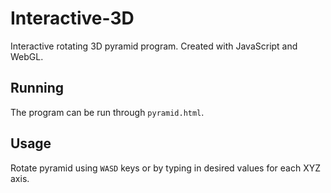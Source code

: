 # Interactive-3D
Interactive rotating 3D pyramid program. Created with JavaScript and WebGL. 

## Running
The program can be run through ```pyramid.html```.

## Usage
Rotate pyramid using ```WASD``` keys or by typing in desired values for each XYZ axis.
